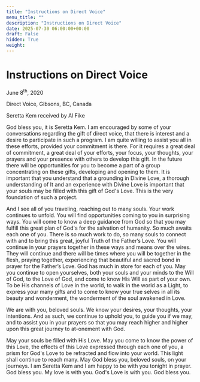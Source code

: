 ```yaml
---
title: "Instructions on Direct Voice"
menu_title: ""
description: "Instructions on Direct Voice"
date: 2025-07-30 06:00:00+00:00
draft: False
hidden: True
weight:
---
```

# Instructions on Direct Voice

June 8<sup>th</sup>, 2020

Direct Voice, Gibsons, BC, Canada

Seretta Kem received by Al Fike

God bless you, it is Seretta Kem. I am encouraged by some of your conversations regarding the gift of direct voice, that there is interest and a desire to participate in such a program. I am quite willing to assist you all in these efforts, provided your commitment is there. For it requires a great deal of commitment, a great deal of your efforts, your focus, your thoughts, your prayers and your presence with others to develop this gift. In the future there will be opportunities for you to become a part of a group concentrating on these gifts, developing and opening to them. It is important that you understand that a grounding in Divine Love, a thorough understanding of It and an experience with Divine Love is important that your souls may be filled with this gift of God's Love. This is the very foundation of such a project.

And I see all of you traveling, reaching out to many souls. Your work continues to unfold. You will find opportunities coming to you in surprising ways. You will come to know a deep guidance from God so that you may fulfill this great plan of God's for the salvation of humanity. So much awaits each one of you. There is so much work to do, so many souls to connect with and to bring this great, joyful Truth of the Father’s Love. You will continue in your prayers together in these ways and means over the wires. They will continue and there will be times where you will be together in the flesh, praying together, experiencing that beautiful and sacred bond in prayer for the Father’s Love. God has much in store for each of you. May you continue to open yourselves, both your souls and your minds to the Will of God, to the Love of God, and come to know His Will as part of your own. To be His channels of Love in the world, to walk in the world as a Light, to express your many gifts and to come to know your true selves in all its beauty and wonderment, the wonderment of the soul awakened in Love.

We are with you, beloved souls. We know your desires, your thoughts, your intentions. And as such, we continue to uphold you, to guide you if we may, and to assist you in your prayers so that you may reach higher and higher upon this great journey to at-onement with God.

May your souls be filled with His Love. May you come to know the power of this Love, the effects of this Love expressed through each one of you, a prism for God's Love to be refracted and flow into your world. This light shall continue to reach many. May God bless you, beloved souls, on your journeys. I am Seretta Kem and I am happy to be with you tonight in prayer. God bless you. My love is with you. God's Love is with you. God bless you.
